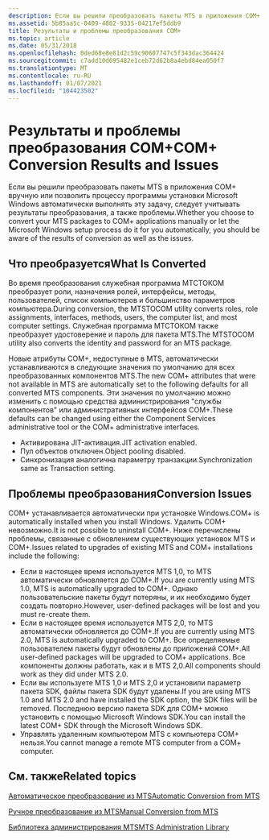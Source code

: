 ```yaml
---
description: Если вы решили преобразовать пакеты MTS в приложения COM+ вручную или позволить процессу программы установки Microsoft Windows автоматически выполнять эту задачу, следует учитывать результаты преобразования, а также проблемы.
ms.assetid: 5b85aa5c-0409-4802-9335-04217ef5ddb9
title: Результаты и проблемы преобразования COM+
ms.topic: article
ms.date: 05/31/2018
ms.openlocfilehash: 0ded68e8e81d2c59c90607747c5f343dac364424
ms.sourcegitcommit: c7add10d695482e1ceb72d62b8a4ebd84ea050f7
ms.translationtype: MT
ms.contentlocale: ru-RU
ms.lasthandoff: 01/07/2021
ms.locfileid: "104423502"
---
```

# <a name="com-conversion-results-and-issues"></a><span data-ttu-id="1a822-103">Результаты и проблемы преобразования COM+</span><span class="sxs-lookup"><span data-stu-id="1a822-103">COM+ Conversion Results and Issues</span></span>

<span data-ttu-id="1a822-104">Если вы решили преобразовать пакеты MTS в приложения COM+ вручную или позволить процессу программы установки Microsoft Windows автоматически выполнять эту задачу, следует учитывать результаты преобразования, а также проблемы.</span><span class="sxs-lookup"><span data-stu-id="1a822-104">Whether you choose to convert your MTS packages to COM+ applications manually or let the Microsoft Windows setup process do it for you automatically, you should be aware of the results of conversion as well as the issues.</span></span>

## <a name="what-is-converted"></a><span data-ttu-id="1a822-105">Что преобразуется</span><span class="sxs-lookup"><span data-stu-id="1a822-105">What Is Converted</span></span>

<span data-ttu-id="1a822-106">Во время преобразования служебная программа МТСТОКОМ преобразует роли, назначения ролей, интерфейсы, методы, пользователей, список компьютеров и большинство параметров компьютера.</span><span class="sxs-lookup"><span data-stu-id="1a822-106">During conversion, the MTSTOCOM utility converts roles, role assignments, interfaces, methods, users, the computer list, and most computer settings.</span></span> <span data-ttu-id="1a822-107">Служебная программа МТСТОКОМ также преобразует удостоверение и пароль для пакета MTS.</span><span class="sxs-lookup"><span data-stu-id="1a822-107">The MTSTOCOM utility also converts the identity and password for an MTS package.</span></span>

<span data-ttu-id="1a822-108">Новые атрибуты COM+, недоступные в MTS, автоматически устанавливаются в следующие значения по умолчанию для всех преобразованных компонентов MTS.</span><span class="sxs-lookup"><span data-stu-id="1a822-108">The new COM+ attributes that were not available in MTS are automatically set to the following defaults for all converted MTS components.</span></span> <span data-ttu-id="1a822-109">Эти значения по умолчанию можно изменить с помощью средства администрирования "службы компонентов" или административных интерфейсов COM+.</span><span class="sxs-lookup"><span data-stu-id="1a822-109">These defaults can be changed using either the Component Services administrative tool or the COM+ administrative interfaces.</span></span>

-   <span data-ttu-id="1a822-110">Активирована JIT-активация.</span><span class="sxs-lookup"><span data-stu-id="1a822-110">JIT activation enabled.</span></span>
-   <span data-ttu-id="1a822-111">Пул объектов отключен.</span><span class="sxs-lookup"><span data-stu-id="1a822-111">Object pooling disabled.</span></span>
-   <span data-ttu-id="1a822-112">Синхронизация аналогична параметру транзакции.</span><span class="sxs-lookup"><span data-stu-id="1a822-112">Synchronization same as Transaction setting.</span></span>

## <a name="conversion-issues"></a><span data-ttu-id="1a822-113">Проблемы преобразования</span><span class="sxs-lookup"><span data-stu-id="1a822-113">Conversion Issues</span></span>

<span data-ttu-id="1a822-114">COM+ устанавливается автоматически при установке Windows.</span><span class="sxs-lookup"><span data-stu-id="1a822-114">COM+ is automatically installed when you install Windows.</span></span> <span data-ttu-id="1a822-115">Удалить COM+ невозможно.</span><span class="sxs-lookup"><span data-stu-id="1a822-115">It is not possible to uninstall COM+.</span></span> <span data-ttu-id="1a822-116">Ниже перечислены проблемы, связанные с обновлением существующих установок MTS и COM+.</span><span class="sxs-lookup"><span data-stu-id="1a822-116">Issues related to upgrades of existing MTS and COM+ installations include the following:</span></span>

-   <span data-ttu-id="1a822-117">Если в настоящее время используется MTS 1,0, то MTS автоматически обновляется до COM+.</span><span class="sxs-lookup"><span data-stu-id="1a822-117">If you are currently using MTS 1.0, MTS is automatically upgraded to COM+.</span></span> <span data-ttu-id="1a822-118">Однако пользовательские пакеты будут потеряны, и их необходимо будет создать повторно.</span><span class="sxs-lookup"><span data-stu-id="1a822-118">However, user-defined packages will be lost and you must re-create them.</span></span>
-   <span data-ttu-id="1a822-119">Если в настоящее время используется MTS 2,0, то MTS автоматически обновляется до COM+.</span><span class="sxs-lookup"><span data-stu-id="1a822-119">If you are currently using MTS 2.0, MTS is automatically upgraded to COM+.</span></span> <span data-ttu-id="1a822-120">Все определяемые пользователем пакеты будут обновлены до приложений COM+.</span><span class="sxs-lookup"><span data-stu-id="1a822-120">All user-defined packages will be upgraded to COM+ applications.</span></span> <span data-ttu-id="1a822-121">Все компоненты должны работать, как и в MTS 2,0.</span><span class="sxs-lookup"><span data-stu-id="1a822-121">All components should work as they did under MTS 2.0.</span></span>
-   <span data-ttu-id="1a822-122">Если вы используете MTS 1,0 и MTS 2,0 и установили параметр пакета SDK, файлы пакета SDK будут удалены.</span><span class="sxs-lookup"><span data-stu-id="1a822-122">If you are using MTS 1.0 and MTS 2.0 and have installed the SDK option, the SDK files will be removed.</span></span> <span data-ttu-id="1a822-123">Последнюю версию пакета SDK для COM+ можно установить с помощью Microsoft Windows SDK.</span><span class="sxs-lookup"><span data-stu-id="1a822-123">You can install the latest COM+ SDK through the Microsoft Windows SDK.</span></span>
-   <span data-ttu-id="1a822-124">Управлять удаленным компьютером MTS с компьютера COM+ нельзя.</span><span class="sxs-lookup"><span data-stu-id="1a822-124">You cannot manage a remote MTS computer from a COM+ computer.</span></span>

## <a name="related-topics"></a><span data-ttu-id="1a822-125">См. также</span><span class="sxs-lookup"><span data-stu-id="1a822-125">Related topics</span></span>

<dl> <dt>

[<span data-ttu-id="1a822-126">Автоматическое преобразование из MTS</span><span class="sxs-lookup"><span data-stu-id="1a822-126">Automatic Conversion from MTS</span></span>](automatic-conversion-from-mts.md)
</dt> <dt>

[<span data-ttu-id="1a822-127">Ручное преобразование из MTS</span><span class="sxs-lookup"><span data-stu-id="1a822-127">Manual Conversion from MTS</span></span>](manual-conversion-from-mts.md)
</dt> <dt>

[<span data-ttu-id="1a822-128">Библиотека администрирования MTS</span><span class="sxs-lookup"><span data-stu-id="1a822-128">MTS Administration Library</span></span>](mts-administration-library.md)
</dt> </dl>

 

 



